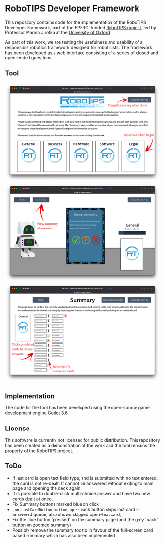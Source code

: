 # RoboTIPS Developer Framework
This repository contains code for the implementation of the RoboTIPS Developer Framework, part of the EPSRC-funded [RoboTIPS project](https://www.robotips.co.uk), led by Professor Marina Jirotka at the [University of Oxford](https://www.cs.ox.ac.uk/research/HCC/).

As part of this work, we are testing the usefulness and usability of a responsible robotics framework designed for roboticists. The framework has been developed as a web interface consisting of a series of closed and open-ended questions.


## Tool
![Deck selection](img/home.png)
![Main deck interface](img/deck.png)
![Card summary page](img/summary.png)


## Implementation
The code for the tool has been developed using the open-source game development engine [Godot 3.6](https://godotengine.org/)


## License
This software is currently not licensed for public distribution. This repository has been created as a demonstration of the work and the tool remains the property of the RoboTIPS project.


## ToDo
- If last card is open text field type, and is submitted with no text entered, the card is not re-dealt. It cannot be answered without exiting to main page and opening the deck again.
- It is possible to double-click multi-choice answer and have two new cards dealt at once.
- Fix Summary buttons marked blue on click
- `_on_LastCardButton_button_up` -- back button skips last card in answered queue, also shows skipped open-text card,
- Fix the blue button 'pressed' on the summary page (and the grey 'back' button on zoomed summary)
- Possibly remove the summary tooltip in favour of the full-screen card based summary which has also been implemented
